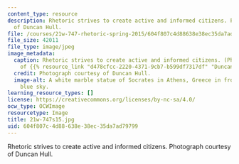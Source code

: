 ```yaml
---
content_type: resource
description: Rhetoric strives to create active and informed citizens. Photograph courtesy
  of Duncan Hull.
file: /courses/21w-747-rhetoric-spring-2015/604f807c4d88638e38ec35da7ad79799_21w-747s15.jpg
file_size: 42011
file_type: image/jpeg
image_metadata:
  caption: Rhetoric strives to create active and informed citizens. (Photograph courtesy
    of {{% resource_link "d478cfcc-2220-4371-9cb7-b599df7317df" "Duncan Hull" %}}.)
  credit: Photograph courtesy of Duncan Hull.
  image-alt: A white marble statue of Socrates in Athens, Greece in front of a clear
    blue sky.
learning_resource_types: []
license: https://creativecommons.org/licenses/by-nc-sa/4.0/
ocw_type: OCWImage
resourcetype: Image
title: 21w-747s15.jpg
uid: 604f807c-4d88-638e-38ec-35da7ad79799
---
```

Rhetoric strives to create active and informed citizens. Photograph courtesy of Duncan Hull.